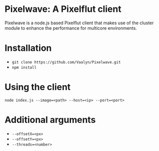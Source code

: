 # Pixelwave: A Pixelflut client

Pixelwave is a node.js based Pixelflut client that makes use of the cluster module to enhance the performance for multicore environments.

# Installation

* `git clone https://github.com/Vaalyn/Pixelwave.git`
* `npm install`

# Using the client

`node index.js --image=<path> --host=<ip> --port=<port>`

# Additional arguments

* `--offsetX=<px>`
* `--offsetY=<px>`
* `--threads=<number>`
